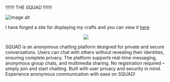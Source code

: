 !!!!!!! THE SQUAD !!!!!!!

![image alt](https://github.com/user-attachments/assets/92bdbe03-5572-49c1-ab90-32b168be84c9)


I have forged a site for displaying my crafts and you can view it [here](https://jstpavan.freewebhostmost.com/)

<p align="center">
  <a href="https://skillicons.dev">
    <img src="https://skillicons.dev/icons?i=html,css,js,php" />
  </a>
</p>
SQUAD is an anonymous chatting platform designed for private and secure conversations. Users can chat with others without revealing their identities, ensuring complete privacy. The platform supports real-time messaging, anonymous group chats, and multimedia sharing. No registration required – simply join and start chatting. Built with user privacy and security in mind. Experience anonymous communication with ease on SQUAD!
